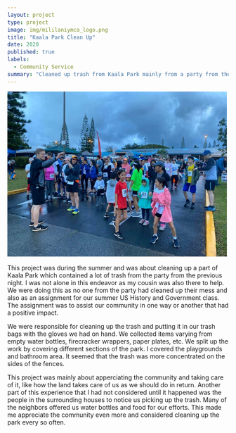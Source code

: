 ```yaml
---
layout: project
type: project
image: img/mililaniymca_logo.png
title: "Kaala Park Clean Up"
date: 2020
published: true
labels:
  - Community Service
summary: "Cleaned up trash from Kaala Park mainly from a party from the previous night"
---
```


<div class="text-center p-4">
  <img width="500px" src="../img/mililaniymca_logo.png" class="img-thumbnail" >
</div>

This project was during the summer and was about cleaning up a part of Kaala Park which contained a lot of trash from the party from the previous night. I was not alone in this endeavor as my cousin was also there to help. We were doing this as no one from the party had cleaned up their mess and also as an assignment for our summer US History and Government class. The assignment was to assist our community in one way or another that had a positive impact.

We were responsible for cleaning up the trash and putting it in our trash bags with the gloves we had on hand. We collected items varying from empty water bottles, firecracker wrappers, paper plates, etc. We split up the work by covering different sections of the park. I covered the playgrounds and bathroom area. It seemed that the trash was more concentrated on the sides of the fences.

This project was mainly about apperciating the community and taking care of it, like how the land takes care of us as we should do in return. Another part of this experience that I had not considered until it happened was the people in the surrounding houses to notice us picking up the trash. Many of the neighbors offered us water bottles and food for our efforts. This made me appreciate the community even more and considered cleaning up the park every so often.
